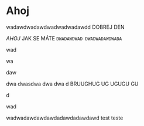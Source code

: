# Ahoj

wadawdwadawdwadwadwadawdd DOBREJ DEN

_AHOJ_ JAK SE MÁTE `DWADAWDWAD DWADWADAWDWADA`

wad

wa

daw

dwa dwasdwa dwa dwa d BRUUGHUG UG UGUGU GU

d

wad

wadwadawdawdawdadawdadawdawd test teste

